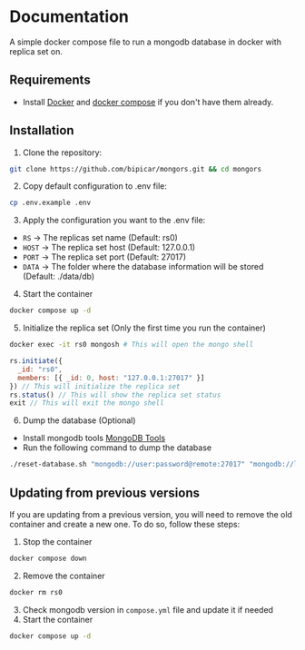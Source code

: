 # Documentation
A simple docker compose file to run a mongodb database in docker with replica set on.

## Requirements
* Install [Docker]('https://www.docker.com/products/docker-desktop') and [docker compose]('https://docs.docker.com/compose/install/') if you don't have them already.

## Installation
1. Clone the repository:
```bash
git clone https://github.com/bipicar/mongors.git && cd mongors
```
2. Copy default configuration to .env file:
```bash
cp .env.example .env
```
3. Apply the configuration you want to the .env file:
  - `RS` -> The replicas set name (Default: rs0)
  - `HOST` -> The replica set host (Default: 127.0.0.1)
  - `PORT` -> The replica set port (Default: 27017)
  - `DATA` -> The folder where the database information will be stored (Default: ./data/db)
4. Start the container
```bash
docker compose up -d
```
5. Initialize the replica set (Only the first time you run the container)
```bash
docker exec -it rs0 mongosh # This will open the mongo shell
```

```javascript
rs.initiate({
  _id: "rs0",
  members: [{ _id: 0, host: "127.0.0.1:27017" }]
}) // This will initialize the replica set
rs.status() // This will show the replica set status
exit // This will exit the mongo shell
```

6. Dump the database (Optional)
  * Install mongodb tools [MongoDB Tools](https://www.mongodb.com/try/download/database-tools)
  * Run the following command to dump the database

```bash
./reset-database.sh "mongodb://user:password@remote:27017" "mongodb://localhost:27017/?replSet=rs0"
```

## Updating from previous versions
If you are updating from a previous version, you will need to remove the old container and create a new one. To do so, follow these steps:
1. Stop the container
```bash
docker compose down
```
2. Remove the container
```bash
docker rm rs0
```
3. Check mongodb version in `compose.yml` file and update it if needed
4. Start the container
```bash
docker compose up -d
```
